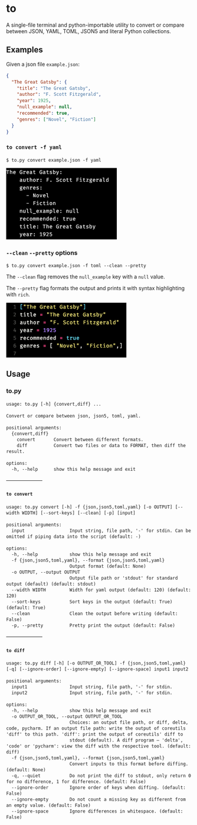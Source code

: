 # to

A single-file terminal and python-importable utility to convert or compare between JSON, YAML, TOML, JSON5 and literal Python collections.

## Examples

Given a json file `example.json`:

```json
{
  "The Great Gatsby": {
    "title": "The Great Gatsby",
    "author": "F. Scott Fitzgerald",
    "year": 1925,
    "null_example": null,
    "recommended": true,
    "genres": ["Novel", "Fiction"]
  }
}
```

### `to convert -f yaml`
    $ to.py convert example.json -f yaml

![json-to-yaml-example.png](docs/json-to-yaml-example.png)

### `--clean` `--pretty` options

    $ to.py convert example.json -f toml --clean --pretty
The `--clean` flag removes the `null_example` key with a `null` value.

The `--pretty` flag formats the output and prints it with syntax highlighting with `rich`.


![json-to-toml-clean-pretty-example.png](/docs/json-to-toml-clean-pretty-example.png)

## Usage

### to.py
```
usage: to.py [-h] {convert,diff} ...

Convert or compare between json, json5, toml, yaml.

positional arguments:
  {convert,diff}
    convert       Convert between different formats.
    diff          Convert two files or data to FORMAT, then diff the result.

options:
  -h, --help      show this help message and exit
```
———————

#### `to convert`
```
usage: to.py convert [-h] -f {json,json5,toml,yaml} [-o OUTPUT] [--width WIDTH] [--sort-keys] [--clean] [-p] [input]

positional arguments:
  input                 Input string, file path, '-' for stdin. Can be omitted if piping data into the script (default: -)

options:
  -h, --help            show this help message and exit
  -f {json,json5,toml,yaml}, --format {json,json5,toml,yaml}
                        Output format (default: None)
  -o OUTPUT, --output OUTPUT
                        Output file path or 'stdout' for standard output (default) (default: stdout)
  --width WIDTH         Width for yaml output (default: 120) (default: 120)
  --sort-keys           Sort keys in the output (default: True) (default: True)
  --clean               Clean the output before writing (default: False)
  -p, --pretty          Pretty print the output (default: False)
```
———————

#### `to diff`
```
usage: to.py diff [-h] [-o OUTPUT_OR_TOOL] -f {json,json5,toml,yaml} [-q] [--ignore-order] [--ignore-empty] [--ignore-space] input1 input2

positional arguments:
  input1                Input string, file path, '-' for stdin.
  input2                Input string, file path, '-' for stdin.

options:
  -h, --help            show this help message and exit
  -o OUTPUT_OR_TOOL, --output OUTPUT_OR_TOOL
                        Choices: an output file path, or diff, delta, code, pycharm. If an output file path: write the output of coreutils 'diff' to this path. 'diff': print the output of coreutils' diff to
                        stdout (default). A diff program — 'delta', 'code' or 'pycharm': view the diff with the respective tool. (default: diff)
  -f {json,json5,toml,yaml}, --format {json,json5,toml,yaml}
                        Convert inputs to this format before diffing. (default: None)
  -q, --quiet           Do not print the diff to stdout, only return 0 for no difference, 1 for difference. (default: False)
  --ignore-order        Ignore order of keys when diffing. (default: False)
  --ignore-empty        Do not count a missing key as different from an empty value. (default: False)
  --ignore-space        Ignore differences in whitespace. (default: False)
```
